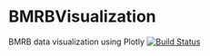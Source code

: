 # BMRBVisualization
BMRB data visualization using Plotly  [![Build Status](https://travis-ci.org/kumar-physics/BMRBVisualization.svg?branch=master)](https://travis-ci.org/kumar-physics/BMRBVisualization)

